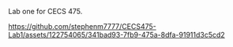 Lab one for CECS 475.


https://github.com/stephenm7777/CECS475-Lab1/assets/122754065/341bad93-7fb9-475a-8dfa-91911d3c5cd2


